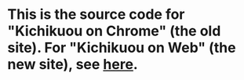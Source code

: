 # This is the source code for "Kichikuou on Chrome" (the old site). For "Kichikuou on Web" (the new site), see [here](https://github.com/kichikuou/web).
